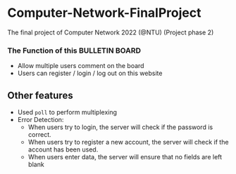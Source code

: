 # Computer-Network-FinalProject
The final project of Computer Network 2022 (@NTU) (Project phase 2)

### The Function of this BULLETIN BOARD
- Allow multiple users comment on the board 
- Users can register / login / log out on this website

## Other features
- Used `poll` to perform multiplexing
- Error Detection: 
    - When users try to login, the server will check if the password is correct.
    - When users try to register a new account, the server will check if the account has been used.
    - When users enter data, the server will ensure that no fields are left blank
